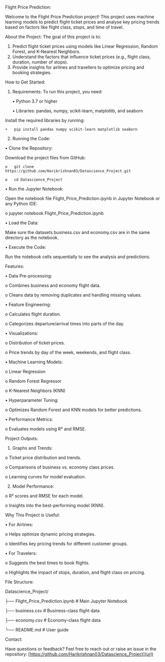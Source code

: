 Flight Price Prediction:

Welcome to the Flight Price Prediction project! This project uses machine learning models to predict flight ticket prices and analyse key pricing trends based on factors like flight class, stops, and time of travel.

About the Project:
The goal of this project is to:
  1.	Predict flight ticket prices using models like Linear Regression, Random Forest, and K-Nearest Neighbors.
  2.	Understand the factors that influence ticket prices (e.g., flight class, duration, number of stops).
  3.	Provide insights for airlines and travellers to optimize pricing and booking strategies.

How to Get Started:

1. Requirements:
  To run this project, you need:

    •	Python 3.7 or higher
   
    •	Libraries: pandas, numpy, scikit-learn, matplotlib, and seaborn

  Install the required libraries by running:

    •	pip install pandas numpy scikit-learn matplotlib seaborn

2. Running the Code:

  •	Clone the Repository:
  
  Download the project files from GitHub:
  
    o	git clone https://github.com/Harikrishnan03/Datascience_Project.git
    
    o	cd Datascience_Project
   
  •	Run the Jupyter Notebook:
  
Open the notebook file Flight_Price_Prediction.ipynb in Jupyter Notebook or any Python IDE:
  
  o	jupyter notebook Flight_Price_Prediction.ipynb
    
•	Load the Data:

  Make sure the datasets business.csv and economy.csv are in the same directory as the notebook.
    
•	Execute the Code:
  
  Run the notebook cells sequentially to see the analysis and predictions.
    
Features:

•	Data Pre-processing:
    
  o	Combines business and economy flight data.
  
  o	Cleans data by removing duplicates and handling missing values.
    
•	Feature Engineering:

  o	Calculates flight duration.
    
  o	Categorizes departure/arrival times into parts of the day.
    
•	Visualizations:
  
  o	Distribution of ticket prices.
  
  o	Price trends by day of the week, weekends, and flight class.
    
•	Machine Learning Models:

  o	Linear Regression
  
  o	Random Forest Regressor
  
  o	K-Nearest Neighbors (KNN)
    
•	Hyperparameter Tuning:
  
  o	Optimizes Random Forest and KNN models for better predictions.
  
•	Performance Metrics:

  o	Evaluates models using R² and RMSE.
    
Project Outputs:

1.	Graphs and Trends:
   
  o	Ticket price distribution and trends.
  
  o	Comparisons of business vs. economy class prices.
  
  o	Learning curves for model evaluation.

2.	Model Performance:
   
  o	R² scores and RMSE for each model.
  
  o	Insights into the best-performing model (KNN).

Why This Project is Useful:

•	For Airlines:
  
  o	Helps optimize dynamic pricing strategies.
  
  o	Identifies key pricing trends for different customer groups.
  
•	For Travelers:
  
  o	Suggests the best times to book flights.
  
  o	Highlights the impact of stops, duration, and flight class on pricing.

File Structure:

  Datascience_Project/
  
  ├── Flight_Price_Prediction.ipynb   # Main Jupyter Notebook
  
  ├── business.csv                    # Business-class flight data
  
  ├── economy.csv                     # Economy-class flight data
  
  └── README.md                       # User guide
 
Contact:

Have questions or feedback? Feel free to reach out or raise an issue in the repository:
[https://github.com/Harikrishnan03/Datascience_Project](url)

